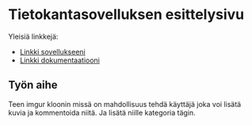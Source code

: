 # Tietokantasovelluksen esittelysivu

Yleisiä linkkejä:

* [Linkki sovellukseeni](https://www.cs.helsinki.fi)
* [Linkki dokumentaatiooni](https://www.github.com)

## Työn aihe

Teen imgur kloonin missä on mahdollisuus tehdä käyttäjä joka voi lisätä kuvia ja kommentoida niitä. Ja lisätä niille kategoria tägin.  
